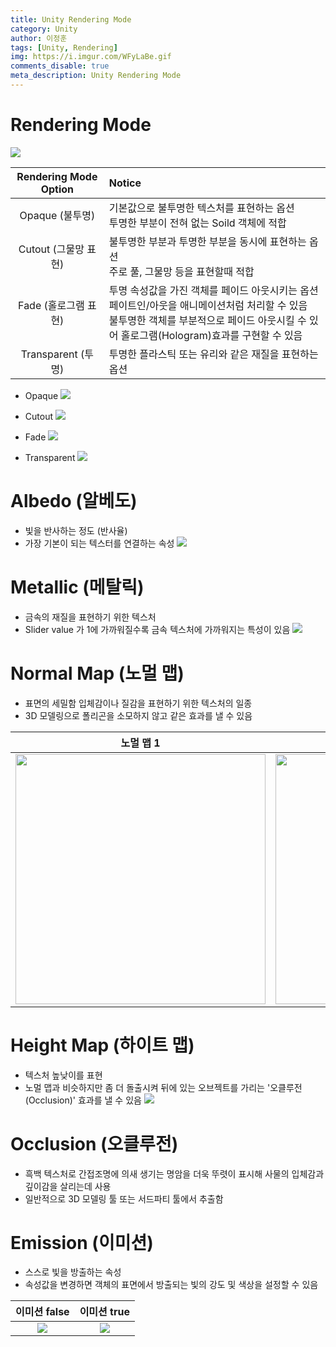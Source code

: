 ```yaml
---
title: Unity Rendering Mode
category: Unity
author: 이정훈
tags: [Unity, Rendering]
img: https://i.imgur.com/WFyLaBe.gif
comments_disable: true
meta_description: Unity Rendering Mode
---
```


# Rendering Mode

![](https://i.imgur.com/l6LMLai.png)

|Rendering Mode Option|Notice|
|:--:|:--|
|Opaque (불투명)|기본값으로 불투명한 텍스처를 표현하는 옵션<br>투명한 부분이 전혀 없는 Soild 객체에 적합|
|Cutout (그물망 표현)|불투명한 부분과 투명한 부분을 동시에 표현하는 옵션<br>주로 풀, 그물망 등을 표현할때 적합|
|Fade (홀로그램 표현)|투명 속성값을 가진 객체를 페이드 아웃시키는 옵션<br>페이트인/아웃을 애니메이션처럼 처리할 수 있음<br>불투명한 객체를 부분적으로 페이드 아웃시킬 수 있어 홀로그램(Hologram)효과를 구현할 수 있음|
|Transparent (투명)|투명한 플라스틱 또는 유리와 같은 재질을 표현하는 옵션|

- Opaque
![](https://i.imgur.com/92Dh5Iq.jpg)

- Cutout
![](https://i.imgur.com/Pl452Iw.png)

- Fade
![](https://i.imgur.com/XNKft8u.jpg)

- Transparent
![](https://i.imgur.com/lsGCbZP.jpg)


# Albedo (알베도)
- 빛을 반사하는 정도 (반사율)
- 가장 기본이 되는 텍스터를 연결하는 속성
![](https://i.imgur.com/T3kIYMy.png)

# Metallic (메탈릭)
- 금속의 재질을 표현하기 위한 텍스처
- Slider value 가 1에 가까워질수록 금속 텍스처에 가까워지는 특성이 있음
![](https://i.imgur.com/WFyLaBe.gif)

# Normal Map (노멀 맵)
- 표면의 세밀함 입체감이나 질감을 표현하기 위한 텍스처의 일종
- 3D 모델링으로 폴리곤을 소모하지 않고 같은 효과를 낼 수 있음

|노멀 맵 1|노멀 맵 10|
|:--:|:--:|
|<img src="https://i.imgur.com/VdXmiVv.png" width="400">|<img src="https://i.imgur.com/nv6xSWo.png" width="400">|


# Height Map (하이트 맵)
- 텍스처 높낮이를 표현
- 노멀 맵과 비슷하지만 좀 더 돌출시켜 뒤에 있는 오브젝트를 가리는 '오클루전(Occlusion)' 효과를 낼 수 있음
![](https://i.imgur.com/sGnUD4A.png)

# Occlusion (오클루전)
- 흑백 텍스처로 간접조명에 의새 생기는 명암을 더욱 뚜렷이 표시해 사물의 입체감과 깊이감을 살리는데 사용
- 일반적으로 3D 모델링 툴 또는 서드파티 툴에서 추출함

# Emission (이미션)
- 스스로 빛을 방출하는 속성
- 속성값을 변경하면 객체의 표면에서 방출되는 빛의 강도 및 색상을 설정할 수 있음

|이미션 false|이미션 true|
|:--:|:--:|
|![](https://i.imgur.com/AjPd7zr.png)|![](https://i.imgur.com/ytOx2sR.png)|

